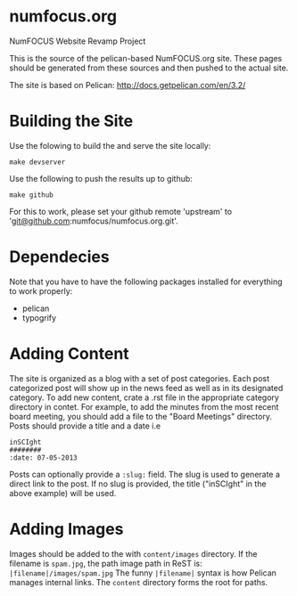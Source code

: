 numfocus.org
============

NumFOCUS Website Revamp Project

This is the source of the pelican-based NumFOCUS.org site.  These pages should be generated from these 
sources and then pushed to the actual site.

The site is based on Pelican:  http://docs.getpelican.com/en/3.2/

Building the Site
=================
Use the folowing to build the and serve the site locally:

    make devserver

Use the following to push the results up to github:

    make github

For this to work, please set your github remote 'upstream' to 
'git@github.com:numfocus/numfocus.org.git'.

Dependecies
===========
Note that you have to have the following packages installed for everything to work properly:

* pelican
* typogrify


Adding Content
==============

The site is organized as a blog with a set of post categories.  Each post
categorized post will show up in the news feed as well as in its designated
category.  To add new content, crate a .rst file in the appropriate category
directory in contet.  For example, to add the minutes from the most recent
board meeting, you should add a file to the "Board Meetings" directory.  Posts
should provide a title and a date i.e

    inSCIght
    ########
    :date: 07-05-2013

Posts can optionally provide a `:slug:` field.  The slug is used to generate a
direct link to the post.  If no slug is provided, the title ("inSCIght" in the
above example) will be used.


Adding Images
=============

Images should be added to the with `content/images` directory.  If the filename is
`spam.jpg`, the path image path in ReST is: `|filename|/images/spam.jpg`  The funny
`|filename|` syntax is how Pelican manages internal links.  The `content` directory
forms the root for paths.
